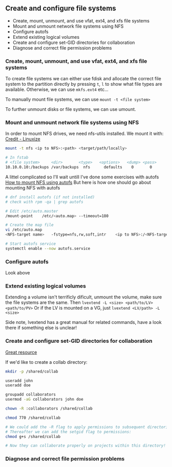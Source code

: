 ## Create and configure file systems

- Create, mount, unmount, and use vfat, ext4, and xfs file systems
- Mount and unmount network file systems using NFS
- Configure autofs
- Extend existing logical volumes
- Create and configure set-GID directories for collaboration
- Diagnose and correct file permission problems

### Create, mount, unmount, and use vfat, ext4, and xfs file systems
To create file systems we can either use fdisk and allocate the correct file system to the partition directly by pressing `t`, `l` to show what file types are available. 
Otherwise, we can use `mkfs.ext4` etc... 

To manually mount file systems, we can use `mount -t <file system>`

To further unmount disks or file systems, we can use umount. 
### Mount and unmount network file systems using NFS
In order to mount NFS drives, we need nfs-utils installed. 
We mount it with:
[Credit - Linuxize](https://linuxize.com/post/how-to-mount-an-nfs-share-in-linux/)
```bash
mount -t nfs <ip to NFS>:<path> <target/path/locally>

# In fstab
# <file system>     <dir>       <type>   <options>   <dump>	<pass>
10.10.0.10:/backups /var/backups  nfs      defaults    0       0
```

A littel complicated so I'll wait untill I've done some exercises with autofs
[How to mount NFS using autofs](https://www.linuxtechi.com/automount-nfs-share-in-linux-using-autofs/)
But here is how one should go about mounting NFS with autofs
```bash
# dnf install autofs (if not installed)
# check with rpm -qa | grep autofs

# Edit /etc/auto.master
/mount-point    /etc/<auto.map> --timeout=180

# Create the map file
vi /etc/auto.map
<NFS-target name>   -fstype=nfs,rw,soft,intr    <ip to NFS>:/<NFS-target/path>

# Start autofs service
systemctl enable --now autofs.service

```

### Configure autofs
Look above


### Extend existing logical volumes
Extending a volume isn't terrificly dificult, unmount the volume, make sure the file systems are the same. Then `lvextend -L <size> <path/to/LV> <path/to/PV>`
Or if the LV is mounted on a VG, just `lvextend <LV/path> -L <size>`

Side note, lvextend has a great manual for related commands, have a look there if something else is unclear! 
### Create and configure set-GID directories for collaboration
[Great resource](https://linuxconfig.org/create-and-configure-setgid-directories-for-collaboration-rhcsa-objective-preparation)

If we'd like to create a collab directory:
```bash
mkdir -p /shared/collab

useradd john
useradd doe

groupadd collaborators
usermod -aG collaborators john doe

chown -R :collaborators /shared/collab

chmod 770 /shared/collab

# We could add the -R flag to apply permissions to subsequent directories
# Thereafter we can add the setgid flag to permissions:
chmod g+s /shared/collab

# Now they can collaborate properly on projects within this directory!
```

### Diagnose and correct file permission problems
